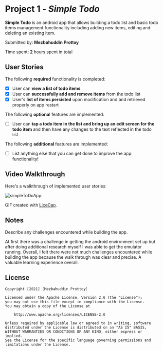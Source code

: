 # Project 1 - *Simple Todo*

**Simple Todo** is an android app that allows building a todo list and basic todo items management functionality including adding new items, editing and deleting an existing item.

Submitted by: **Mezbahuddin Prottoy**

Time spent: **2** hours spent in total

## User Stories

The following **required** functionality is completed:

* [X] User can **view a list of todo items**
* [X] User can **successfully add and remove items** from the todo list
* [X] User's **list of items persisted** upon modification and and retrieved properly on app restart

The following **optional** features are implemented:

* [ ] User can **tap a todo item in the list and bring up an edit screen for the todo item** and then have any changes to the text reflected in the todo list

The following **additional** features are implemented:

* [ ] List anything else that you can get done to improve the app functionality!

## Video Walkthrough

Here's a walkthrough of implemented user stories:

![simpleToDoApp](https://user-images.githubusercontent.com/83977892/147864627-8f447046-2d7a-4eed-a425-b2785261c370.gif)

GIF created with [LiceCap](http://www.cockos.com/licecap/).


## Notes

Describe any challenges encountered while building the app.

At first there was a challenge in getting the android environment set up but after doing additional research myself I was able to get the emulator running.
Overall, I felt there were not much challenges encountered while building the app because the walk through was clear and precise. A valuable learning experience overall.

## License

    Copyright [2021] [Mezbahuddin Prottoy]

    Licensed under the Apache License, Version 2.0 (the "License");
    you may not use this file except in compliance with the License.
    You may obtain a copy of the License at

        http://www.apache.org/licenses/LICENSE-2.0

    Unless required by applicable law or agreed to in writing, software
    distributed under the License is distributed on an "AS IS" BASIS,
    WITHOUT WARRANTIES OR CONDITIONS OF ANY KIND, either express or implied.
    See the License for the specific language governing permissions and
    limitations under the License.
